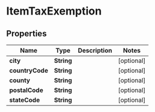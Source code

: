 
# ItemTaxExemption

## Properties
Name | Type | Description | Notes
------------ | ------------- | ------------- | -------------
**city** | **String** |  |  [optional]
**countryCode** | **String** |  |  [optional]
**county** | **String** |  |  [optional]
**postalCode** | **String** |  |  [optional]
**stateCode** | **String** |  |  [optional]



